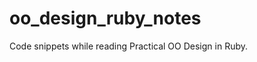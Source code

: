 oo_design_ruby_notes
====================

Code snippets while reading Practical OO Design in Ruby.
